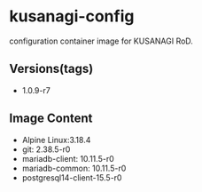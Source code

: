# kusanagi-config

configuration container image for KUSANAGI RoD.

## Versions(tags)
- 1.0.9-r7

## Image Content
- Alpine Linux:3.18.4
- git: 2.38.5-r0
- mariadb-client: 10.11.5-r0
- mariadb-common: 10.11.5-r0
- postgresql14-client-15.5-r0

